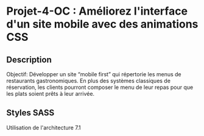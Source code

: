 # Projet-4-OC : Améliorez l'interface d'un site mobile avec des animations CSS
## Description
Objectif: Développer un site “mobile first” qui répertorie les menus de restaurants gastronomiques. En plus des systèmes classiques de réservation, les clients pourront composer le menu de leur repas pour que les plats soient prêts à leur arrivée.

## Styles SASS
Utilisation de l'architecture 7.1
